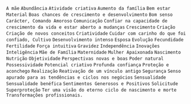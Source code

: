 `A mãe` `Abundância` `Atividade criativa` `Aumento da família` `Bem estar
Material` `Boas chances de crescimento e desenvolvimento` `Bom senso`
`Carácter, Comando Amoroso` `Comunicação` `Confiar na capacidade de
crescimento da vida e estar aberto a mudanças` `Crescimento` `Criação`
`Criação de novos conceitos` `Criatividade` `Cuidar com carinho do que foi
confiado, Cultivo` `Desenvolvimento intenso` `Esposa` `Evolução` `Fecundidade`
`Fertilidade` `Força intuitiva` `Gravidez` `Independência` `Inovações`
`Inteligência` `Mãe de Família` `Maternidade` `Mulher Apaixonada` `Nascimento`
`Nutrição` `Objetividade` `Perspectivas novas e boas` `Poder natural`
`Possessividade` `Potencial criativo` `Profunda confiança` `Proteção e
aconchego` `Realização` `Reativação de um vínculo antigo` `Segurança` `Senso
apurado para as tendências e ciclos nos negócios` `Sensualidade` `Sensualidade
benéfica` `Sentimentos Generosos e Positivos` `Solicitude` `Superproteção`
`Ter uma visão do eterno ciclo de nascimento e morte` `Transformações
profissionais.`


